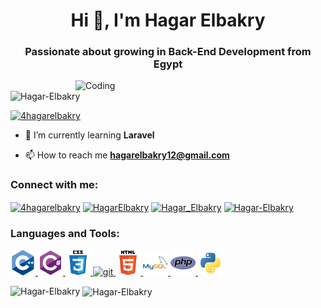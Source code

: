 <h1 align="center">Hi 👋, I'm Hagar Elbakry</h1>
<h3 align="center">Passionate about growing in Back-End Development from Egypt</h3>
<img align="right" alt="Coding" width="400" src="https://gifdb.com/images/high/cartoon-character-louise-belcher-coding-is-fun-ctmkcciuc1gyxos2.gif">


<p align="left"> <img src="https://komarev.com/ghpvc/?username=Hagar-Elbakry&label=Profile%20views&color=0e75b6&style=flat" alt="Hagar-Elbakry" /> </p>

<p align="left"> <a href="https://twitter.com/4hagarelbakry" target="blank"><img src="https://img.shields.io/twitter/follow/4hagarelbakry?logo=twitter&style=for-the-badge" alt="4hagarelbakry" /></a> </p>

- 🌱 I’m currently learning **Laravel**

- 📫 How to reach me **hagarelbakry12@gmail.com**

<h3 align="left">Connect with me:</h3>
<p align="left">
<a href="https://twitter.com/4hagarelbakry" target="blank"><img align="center" src="https://raw.githubusercontent.com/rahuldkjain/github-profile-readme-generator/master/src/images/icons/Social/twitter.svg" alt="4hagarelbakry" height="30" width="40" /></a>
<a href="https://www.youtube.com/@HagarElbakry" target="blank"><img align="center" src="https://raw.githubusercontent.com/rahuldkjain/github-profile-readme-generator/master/src/images/icons/Social/youtube.svg" alt="HagarElbakry" height="30" width="40" /></a>
<a href="https://codeforces.com/profile/Hagar_Elbakry" target="blank"><img align="center" src="https://raw.githubusercontent.com/rahuldkjain/github-profile-readme-generator/master/src/images/icons/Social/codeforces.svg" alt="Hagar_Elbakry" height="30" width="40" /></a>
<a href="https://www.leetcode.com/Hagar-Elbakry" target="blank"><img align="center" src="https://raw.githubusercontent.com/rahuldkjain/github-profile-readme-generator/master/src/images/icons/Social/leet-code.svg" alt="Hagar-Elbakry" height="30" width="40" /></a>
</p>

<h3 align="left">Languages and Tools:</h3>
<p align="left"> <a href="https://www.w3schools.com/cpp/" target="_blank" rel="noreferrer"> <img src="https://raw.githubusercontent.com/devicons/devicon/master/icons/cplusplus/cplusplus-original.svg" alt="cplusplus" width="40" height="40"/> </a> <a href="https://www.w3schools.com/cs/" target="_blank" rel="noreferrer"> <img src="https://raw.githubusercontent.com/devicons/devicon/master/icons/csharp/csharp-original.svg" alt="csharp" width="40" height="40"/> </a> <a href="https://www.w3schools.com/css/" target="_blank" rel="noreferrer"> <img src="https://raw.githubusercontent.com/devicons/devicon/master/icons/css3/css3-original-wordmark.svg" alt="css3" width="40" height="40"/> </a> <a href="https://git-scm.com/" target="_blank" rel="noreferrer"> <img src="https://www.vectorlogo.zone/logos/git-scm/git-scm-icon.svg" alt="git" width="40" height="40"/> </a> <a href="https://www.w3.org/html/" target="_blank" rel="noreferrer"> <img src="https://raw.githubusercontent.com/devicons/devicon/master/icons/html5/html5-original-wordmark.svg" alt="html5" width="40" height="40"/> </a> <a href="https://www.mysql.com/" target="_blank" rel="noreferrer"> <img src="https://raw.githubusercontent.com/devicons/devicon/master/icons/mysql/mysql-original-wordmark.svg" alt="mysql" width="40" height="40"/> </a> <a href="https://www.php.net" target="_blank" rel="noreferrer"> <img src="https://raw.githubusercontent.com/devicons/devicon/master/icons/php/php-original.svg" alt="php" width="40" height="40"/> </a> <a href="https://www.python.org" target="_blank" rel="noreferrer"> <img src="https://raw.githubusercontent.com/devicons/devicon/master/icons/python/python-original.svg" alt="python" width="40" height="40"/> </a> </p>

<p><img align="left" src="https://github-readme-stats.vercel.app/api/top-langs?username=Hagar-Elbakry&show_icons=true&locale=en&layout=compact" alt="Hagar-Elbakry" /></p>

<p>&nbsp;<img align="center" src="https://github-readme-stats.vercel.app/api?username=Hagar-Elbakry&show_icons=true&locale=en" alt="Hagar-Elbakry" /></p>
